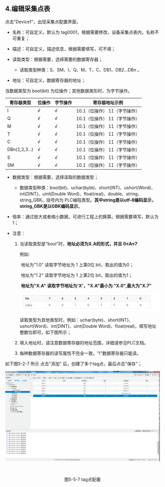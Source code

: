 ## 4.编辑采集点表

点击"Device1"，出现采集点配置界面，

- 名称：可自定义，默认为  tag0001，根据需要修改，设备采集点表内，名称不可重复；
- 描述：可自定义，描述信息，根据需要填写，可不填；
- 读取类型：根据需要，选择需要的数据寄存器；
  
  - 读取类型种类：S、SM、I、Q、M、T、C、DB1、DB2...DBn 。
- 地址：可自定义，数据寄存器的地址；

当数据类型为 bool(bit) 为位操作；其他数据类形时，为字节操作。

| 寄存器类型    | 位操作 | 字节操作 | 寄存器地址示例                 |
| ------------- | ------ | -------- | ------------------------------ |
| I             | √      | √        | 10.1（位操作）  11（字节操作） |
| Q             | √      | √        | 10.1（位操作）  11（字节操作） |
| M             | √      | √        | 10.1（位操作）  11（字节操作） |
| T             | √      | √        | 10.1（位操作）  11（字节操作） |
| C             | √      | √        | 10.1（位操作）  11（字节操作） |
| DBn(1,2,3...) | √      | √        | 10.1（位操作）  11（字节操作） |
| S             | √      | √        | 10.1（位操作）  11（字节操作） |
| SM            | √      | √        | 10.1（位操作）  11（字节操作） |

- 数据类型：根据需要，选择读取的数据类型；
  
  - 数据类型种类：bool(bit)、uchar(byte)、short(INT)、ushort(Word)、int(DINT)、uint(Double Word)、float(real)、double、string、string_GBK。括号内为 PLC编程类型。**其中string是以utf-8编码显示，string_GBK是以GBK编码显示**。
  
- 倍率：通过放大或者缩小数据，可进行工程上的换算。根据需要填写，默认为1；

- 注意：
  
  1. 当读取类型是"bool"时，**地址必须为X.A的形式，并且   0≤A≤7**
  
     例如:
  
     ​	地址为"1.0"  读取字节地址为 1 上第0位  bit，取出的值为0；
  
     ​	地址为"1.2"  读取字节地址为 1 上第2位  bit，取出的值为1；
     
     ​	**地址为"X.A" 读取字节地址为'X'，"X.A"最小为 "X.0",最大为"X.7"**
     
     ![](../../../assets/bitpic1.jpg)
     
     读取类型为其他类型时，例如：uchar(byte)、short(INT)、ushort(Word)、int(DINT)、uint(Double Word)、float(real)，填写地址整数位即可，如下图所示；
     
  2. 填入地址时，请注意数据寄存器的地址范围，详细请参见PLC文档。
  
  3. 每种数据寄存器的读写属性不完全一致，"I"数据寄存器只能读。
  

如下图5-2-7 所示  点击"添加" 后，创建了多个tag点，最后点击"保存"；


![](assets/tag配置.png)

​					

<center>图5-5-7 tag点配置</center>

